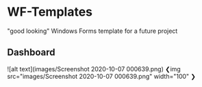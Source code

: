 # WF-Templates

"good looking" Windows Forms template for a future project

## Dashboard
![alt text](images/Screenshot 2020-10-07 000639.png)
❮img src="images/Screenshot 2020-10-07 000639.png" width="100" ❯
